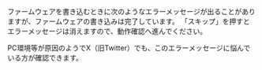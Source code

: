 ファームウェアを書き込むときに次のようなエラーメッセージが出ることがありますが、ファームウェアの書き込みは完了しています。
「スキップ」を押すとエラーメッセージは消えますので、動作確認へ進んでください。

PC環境等が原因のようでX（旧Twitter）でも、このエラーメッセージに悩んでいる方が確認できます。